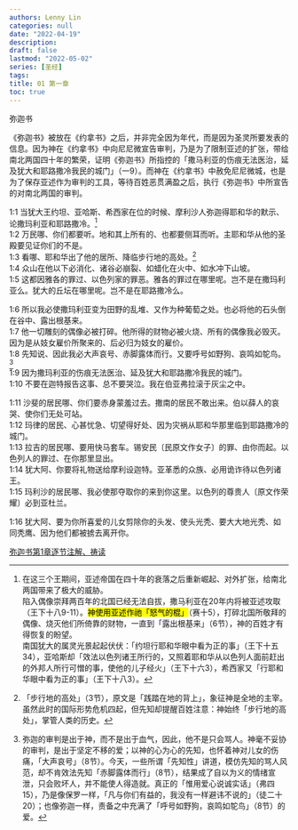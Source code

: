 ```yaml
---
authors: Lenny Lin
categories: null
date: "2022-04-19"
description: 
draft: false
lastmod: "2022-05-02"
series: [圣经]
tags: 
title: 01 第一章
toc: true
---
```


弥迦书  

《弥迦书》被放在《约拿书》之后，并非完全因为年代，而是因为圣灵所要发表的信息。因为神在《约拿书》中向尼尼微宣告审判，乃是为了限制亚述的扩张，带给南北两国四十年的繁荣，证明《弥迦书》所指控的「撒马利亚的伤痕无法医治，延及犹大和耶路撒冷我民的城门」（一9）。而神在《约拿书》中赦免尼尼微城，也是为了保存亚述作为审判的工具，等待百姓恶贯满盈之后，执行《弥迦书》中所宣告的对南北两国的审判。
<!--more-->

1:1 当犹大王约坦、亚哈斯、希西家在位的时候、摩利沙人弥迦得耶和华的默示、论撒玛利亚和耶路撒冷。[^1]  
1:2 万民哪、你们都要听。地和其上所有的、也都要侧耳而听。主耶和华从他的圣殿要见证你们的不是。  
1:3 看哪、耶和华出了他的居所、降临步行地的高处。[^2]  
1:4 众山在他以下必消化、诸谷必崩裂、如蜡化在火中、如水冲下山坡。  
1:5 这都因雅各的罪过、以色列家的罪恶。雅各的罪过在哪里呢。岂不是在撒玛利亚么。犹大的丘坛在哪里呢。岂不是在耶路撒冷么。

1:6 所以我必使撒玛利亚变为田野的乱堆、又作为种葡萄之处。也必将他的石头倒在谷中、露出根基来。  
1:7 他一切雕刻的偶像必被打碎。他所得的财物必被火烧、所有的偶像我必毁灭。因为是从妓女雇价所聚来的、后必归为妓女的雇价。  
1:8 先知说、因此我必大声哀号、赤脚露体而行。又要呼号如野狗、哀鸣如鸵鸟。[^3]  
1:9 因为撒玛利亚的伤痕无法医治、延及犹大和耶路撒冷我民的城门。  
1:10 不要在迦特报告这事、总不要哭泣。我在伯亚弗拉滚于灰尘之中。

1:11 沙斐的居民哪、你们要赤身蒙羞过去。撒南的居民不敢出来。伯以薛人的哀哭、使你们无处可站。  
1:12 玛律的居民、心甚忧急、切望得好处、因为灾祸从耶和华那里临到耶路撒冷的城门。  
1:13 拉吉的居民哪、要用快马套车。锡安民〔民原文作女子〕的罪、由你而起。以色列人的罪过、在你那里显出。  
1:14 犹大阿、你要将礼物送给摩利设迦特。亚革悉的众族、必用诡诈待以色列诸王。  
1:15 玛利沙的居民哪、我必使那夺取你的来到你这里。以色列的尊贵人〔原文作荣耀〕必到亚杜兰。

1:16 犹大阿、要为你所喜爱的儿女剪除你的头发、使头光秃、要大大地光秃、如同秃鹰、因为他们都被掳去离开你。


[^1]: 在这三个王期间，亚述帝国在四十年的衰落之后重新崛起、对外扩张，给南北两国带来了极大的威胁。  
    陷入偶像崇拜两百年的北国已经无法自拔，撒马利亚在20年内将被亚述攻取（王下十八9-11）。<mark>神使用亚述作祂「怒气的棍」</mark>（赛十5），打碎北国所敬拜的偶像、烧灭他们所倚靠的财物，一直到「露出根基来」（6节），神的百姓才有得恢复的盼望。  
    南国犹大的属灵光景起起伏伏：「约坦行耶和华眼中看为正的事」（王下十五34），亚哈斯却「效法以色列诸王所行的，又照着耶和华从以色列人面前赶出的外邦人所行可憎的事，使他的儿子经火」（王下十六3），希西家又「行耶和华眼中看为正的事」（王下十八3）。

[^2]: 「步行地的高处」（3节），原文是「践踏在地的背上」，象征神是全地的主宰。虽然此时的国际形势危机四起，但先知却提醒百姓注意：神始终「步行地的高处」，掌管人类的历史。  

[^3]: 弥迦的审判是出于神，而不是出于血气，因此，他不是只会骂人。神毫不妥协的审判，是出于坚定不移的爱；以神的心为心的先知，也怀着神对儿女的伤痛，「大声哀号」（8节）。今天，一些所谓「先知性」讲道，模仿先知的骂人风范，却不肯效法先知「赤脚露体而行」（8节），结果成了自以为义的情绪宣泄，只会败坏人，并不能使人得造就。真正的「惟用爱心说诚实话」（弗四15），乃是像保罗一样，「凡与你们有益的，我没有一样避讳不说的」（徒二十20）；也像弥迦一样，责备之中充满了「呼号如野狗，哀鸣如鸵鸟」（8节）的爱。

[弥迦书第1章逐节注解、祷读](https://cmcbiblereading.com/2016/10/11/%e5%bc%a5%e8%bf%a6%e4%b9%a6%e7%ac%ac1%e7%ab%a0%e9%80%90%e8%8a%82%e6%b3%a8%e8%a7%a3%e3%80%81%e7%a5%b7%e8%af%bb/)
